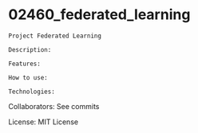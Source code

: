 # 02460_federated_learning


    Project Federated Learning
    
    Description: 
    
    Features: 
    
    How to use: 
    
    Technologies: 
   
   Collaborators: See commits
   
   License: MIT License
